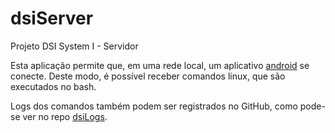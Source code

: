 # dsiServer
Projeto DSI System I - Servidor

Esta aplicação permite que, em uma rede local, um aplicativo [android](https://github.com/dowgsss/dsi) se conecte. Deste modo, é possível receber comandos linux, que são executados no bash.

Logs dos comandos também podem ser registrados no GitHub, como pode-se ver no repo [dsiLogs](https://github.com/dowgsss/dsiLogs).
